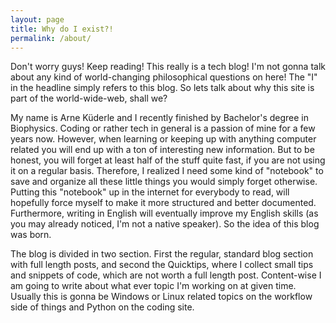 ```yaml
---
layout: page
title: Why do I exist?!
permalink: /about/
---
```


Don't worry guys! Keep reading! This really is a tech blog! I'm not gonna talk about any kind of world-changing philosophical questions on here! The "I" in the headline simply refers to this blog. So lets talk about why this site is part of the world-wide-web, shall we?

My name is Arne Küderle and I recently finished by Bachelor's degree in Biophysics. Coding or rather tech in general is a passion of mine for a few years now. However, when learning or keeping up with anything computer related you will end up with a ton of interesting new information. But to be honest, you will forget at least half of the stuff quite fast, if you are not using it on a regular basis. Therefore, I realized I need some kind of "notebook" to save and organize all these little things you would simply forget otherwise. Putting this "notebook" up in the internet for everybody to read, will hopefully force myself to make it more structured and better documented. Furthermore, writing in English will eventually improve my English skills (as you may already noticed, I'm not a native speaker). So the idea of this blog was born.

The blog is divided in two section. First the regular, standard blog section with full length posts, and second the Quicktips, where I collect small tips and snippets of code, which are not worth a full length post. Content-wise I am going to write about what ever topic I'm working on at given time. Usually this is gonna be Windows or Linux related topics on the workflow side of things and Python on the coding site.